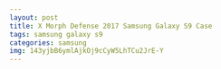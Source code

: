 ```yaml
---
layout: post
title: X Morph Defense 2017 Samsung Galaxy S9 Case
tags: samsung galaxy s9
categories: samsung
img: 143yjbB6ymlAjkOj9cCyW5LhTCu2JrE-Y
---
```

